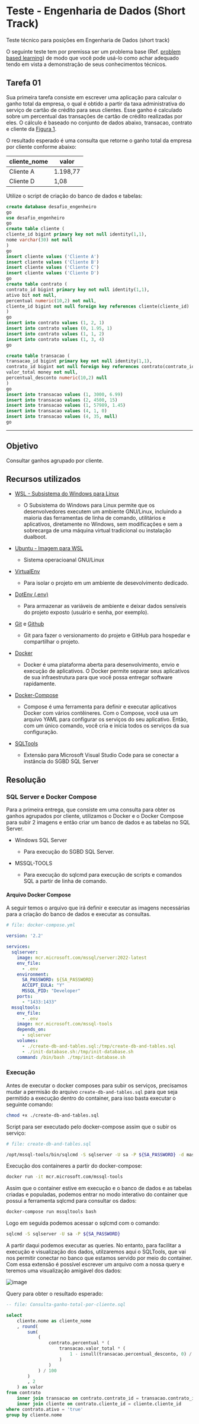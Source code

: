 # Teste - Engenharia de Dados (Short Track)

Teste técnico para posições em Engenharia de Dados (short track)

O seguinte teste tem por premissa ser um problema base (Ref. <a href="https://teaching.cornell.edu/teaching-resources/engaging-students/problem-based-learning">problem based learning</a>) de modo que você pode usá-lo como achar adequado tendo em vista a demonstração de seus conhecimentos técnicos.

## Tarefa 01

Sua primeira tarefa consiste em escrever uma aplicação para calcular o ganho total da empresa, o qual é obtido a partir da taxa administrativa do serviço de cartão de crédito para seus clientes. Esse ganho é calculado sobre um percentual das transações de cartão de crédito realizadas por eles. O cálculo é baseado no conjunto de dados abaixo, transacao, contrato e cliente da <a href="https://drive.google.com/file/d/1lA2eLHNMoMpApPGz6h7WQpphT9URWxB1/view?usp=sharing">Figura 1</a>.

O resultado esperado é uma consulta que retorne o ganho total da empresa por cliente conforme abaixo:

| cliente_nome | valor |
|--------------|-------|
| Cliente A | 1.198,77 |
| Cliente D | 1,08     |


Utilize o script de criação do banco de dados e tabelas:

``` sql
create database desafio_engenheiro
go
use desafio_engenheiro
go
create table cliente (
cliente_id bigint primary key not null identity(1,1),
nome varchar(30) not null
)
go
insert cliente values ('Cliente A')
insert cliente values ('Cliente B')
insert cliente values ('Cliente C')
insert cliente values ('Cliente D')
go
create table contrato (
contrato_id bigint primary key not null identity(1,1),
ativo bit not null,
percentual numeric(10,2) not null,
cliente_id bigint not null foreign key references cliente(cliente_id)
)
go
insert into contrato values (1, 2, 1)
insert into contrato values (0, 1.95, 1)
insert into contrato values (1, 1, 2)
insert into contrato values (1, 3, 4)
go

create table transacao (
transacao_id bigint primary key not null identity(1,1),
contrato_id bigint not null foreign key references contrato(contrato_id),
valor_total money not null,
percentual_desconto numeric(10,2) null
)
go
insert into transacao values (1, 3000, 6.99)
insert into transacao values (2, 4500, 15)
insert into transacao values (1, 57989, 1.45)
insert into transacao values (4, 1, 0)
insert into transacao values (4, 35, null)
go
```

---

## Objetivo
Consultar ganhos agrupado por cliente.

## Recursos utilizados


- [WSL - Subsistema do Windows para Linux](https://learn.microsoft.com/pt-br/windows/wsl/about)
    - O Subsistema do Windows para Linux permite que os desenvolvedores executem um ambiente GNU/Linux, incluindo a maioria das ferramentas de linha de comando, utilitários e aplicativos, diretamente no Windows, sem modificações e sem a sobrecarga de uma máquina virtual tradicional ou instalação dualboot.

- [Ubuntu - Imagem para WSL](https://ubuntu.com/wsl)
    - Sistema operacioanal GNU/Linux

- [VirtualEnv](https://virtualenv.pypa.io/en/latest/)
    - Para isolar o projeto em um ambiente de desevolvimento dedicado.

- [DotEnv (.env)](https://www.dotenv.org/)
    - Para armazenar as variáveis de ambiente e deixar dados sensíveis do projeto exposto (usuário e senha, por exemplo).

- [Git](https://git-scm.com/) e [Github](https://github.com/)
    - Git para fazer o versionamento do projeto e GitHub para hospedar e compartilhar o projeto.

- [Docker](https://docs.docker.com/engine/)
    - Docker é uma plataforma aberta para desenvolvimento, envio e execução de aplicativos. O Docker permite separar seus aplicativos de sua infraestrutura para que você possa entregar software rapidamente.

- [Docker-Compose](https://docs.docker.com/compose/)
    - Compose é uma ferramenta para definir e executar aplicativos Docker com vários contêineres. Com o Compose, você usa um arquivo YAML para configurar os serviços do seu aplicativo. Então, com um único comando, você cria e inicia todos os serviços da sua configuração.

- [SQLTools](https://marketplace.visualstudio.com/items?itemName=mtxr.sqltools)
    - Extensão para Microsoft Visual Studio Code para se conectar a instância do SGBD SQL Server

## Resolução

### SQL Server e Docker Compose
Para a primeira entrega, que consiste em uma consulta para obter os ganhos agrupados por cliente, utilizamos o Docker e o Docker Compose para subir 2 imagens e então criar um banco de dados e as tabelas no SQL Server.
 
 - Windows SQL Server
    - Para execução do SGBD SQL Server.

- MSSQL-TOOLS
    -  Para execução do sqlcmd para execução de scripts e comandos SQL a partir de linha de comando.

#### **Arquivo Docker Compose**
A seguir temos o arquivo que irá definir e executar as imagens necessárias para a criação do banco de dados e executar as consultas.

``` yaml
# file: docker-compose.yml

version: '2.2'

services:
  sqlserver:
    image: mcr.microsoft.com/mssql/server:2022-latest
    env_file:
      - .env
    environment:
      SA_PASSWORD: ${SA_PASSWORD}
      ACCEPT_EULA: "Y"
      MSSQL_PID: "Developer"
    ports:
      - "1433:1433"
  mssqltools:
    env_file:
      - .env
    image: mcr.microsoft.com/mssql-tools
    depends_on:
      - sqlserver
    volumes:
      - ./create-db-and-tables.sql:/tmp/create-db-and-tables.sql
      - ./init-database.sh:/tmp/init-database.sh
    command: /bin/bash ./tmp/init-database.sh
```
### Execução
Antes de executar o docker composes para subir os serviços, precisamos mudar a permisão do arquivo `create-db-and-tables.sql` para que seja permitido a execução dentro do container, para isso basta executar o seguinte comando:

``` bash
chmod +x ./create-db-and-tables.sql
```

Script para ser executado pelo docker-compose assim que o subir os serviço:
``` bash
# file: create-db-and-tables.sql

/opt/mssql-tools/bin/sqlcmd -S sqlserver -U sa -P ${SA_PASSWORD} -d master -i /tmp/create-db-and-tables.sql
```

Execução dos containeres a partir do docker-compose:
``` bash
docker run -it mcr.microsoft.com/mssql-tools
```
Assim que o container estive em execução e o banco de dados e as tabelas criadas e populadas, podemos entrar no modo interativo do container que possui a ferramenta sqlcmd para consultar os dados:

``` bash
docker-compose run mssqltools bash
```

Logo em seguida podemos acessar o sqlcmd com o comando:

``` bash
sqlcmd -S sqlserver -U sa -P ${SA_PASSWORD}
```
A partir daqui podemos executar as queries. No entanto, para facilitar a execução e visualização dos dados, utilzaremos aqui o SQLTools, que vai nos permitir conectar no banco que estamos servido por meio do container.
Com essa extensão é possível escrever um arquivo com a nossa query e teremos uma visualização amigável dos dados:

![image](./img/tarefa01.png)

Query para obter o resultado esperado:

``` sql
-- file: Consulta-ganho-total-por-cliente.sql

select 
    cliente.nome as cliente_nome
    , round(
        sum(
            (
                contrato.percentual * (
                    transacao.valor_total * (
                        1 - isnull(transacao.percentual_desconto, 0) / 100
                    )
                )
            ) / 100
        )
        , 2
    ) as valor
from contrato
    inner join transacao on contrato.contrato_id = transacao.contrato_id
    inner join cliente on contrato.cliente_id = cliente.cliente_id
where contrato.ativo = 'true'
group by cliente.nome
```




